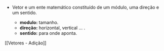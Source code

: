 - Vetor e um ente matemático constituído de um módulo, uma direção e um sentido. 

	- **modulo:** tamanho.
	- **direção:** horizontal, vertical ... .
	- **sentido:** para onde aponta.

[[Vetores - Adição]]